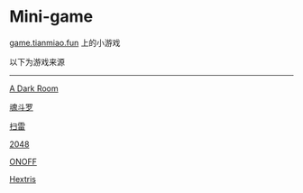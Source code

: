# Mini-game

[game.tianmiao.fun](https://game.tianmiao.fun) 上的小游戏

以下为游戏来源

---

[A Dark Room](https://github.com/doublespeakgames/adarkroom)

[魂斗罗](https://code.haiyong.site/960/)

[扫雷](https://gitee.com/wen-muchun/js-games)

[2048](https://github.com/gabrielecirulli/2048)

[ONOFF](https://github.com/starzonmyarmz/js13k-2018)

[Hextris](https://github.com/Hextris/hextris)
